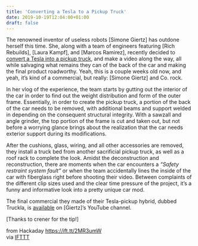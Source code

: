 ```yaml
---
title: 'Converting a Tesla to a Pickup Truck'
date: 2019-10-19T12:04:00+01:00
draft: false
---
```


The renowned inventor of useless robots \[Simone Giertz\] has outdone herself this time. She, along with a team of engineers featuring \[Rich Rebuilds\], \[Laura Kampf\], and \[Marcos Ramirez\], recently decided to [convert a Tesla into a pickup truck](https://www.youtube.com/watch?v=jKv_N0IDS2A), and make a video along the way, all while salvaging what remains they can of the back of the car and making the final product roadworthy. Yeah, this is a couple weeks old now, and yeah, it’s kind of a commercial, but really: \[Simone Giertz\] and Co. rock.

In her vlog of the experience, the team starts by gutting out the interior of the car in order to find out the weight distribution and form of the outer frame. Essentially, in order to create the pickup truck, a portion of the back of the car needs to be removed, with additional beams and support welded in depending on the consequent structural integrity. With a sawzall and angle grinder, the top portion of the frame is cut and taken out, but not before a worrying glance brings about the realization that the car needs exterior support during its modifications.

After the cushions, glass, wiring, and all other accessories are removed, they install a truck bed from another sacrificial pickup truck, as well as a roof rack to complete the look. Amidst the deconstruction and reconstruction, there are moments when the car encounters a _“Safety restraint system fault”_ or when the team accidentally lines the inside of the car with fiberglass right before shooting their video. Between complaints of the different clip sizes used and the clear time pressure of the project, it’s a funny and informative look into a pretty unique car mod.

The final commercial they made of their Tesla-pickup hybrid, dubbed Truckla, is [available](https://www.youtube.com/watch?v=R35gWBtLCYg) on \[Giertz\]’s YouTube channel.

\[Thanks to crener for the tip!\]

  
  
from Hackaday https://ift.tt/2MR3umW  
via [IFTTT](https://ifttt.com/?ref=da&site=blogger)
